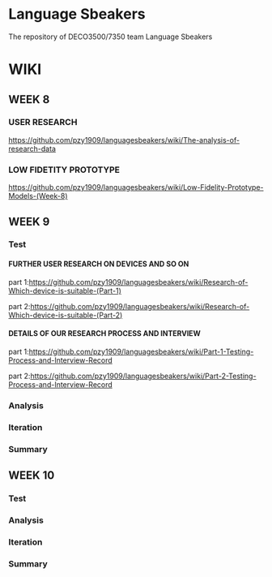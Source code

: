 # Language Sbeakers
The repository of DECO3500/7350 team Language Sbeakers

# WIKI
## WEEK 8
### USER RESEARCH
https://github.com/pzy1909/languagesbeakers/wiki/The-analysis-of-research-data
### LOW FIDETITY PROTOTYPE
https://github.com/pzy1909/languagesbeakers/wiki/Low-Fidelity-Prototype-Models-(Week-8)

## WEEK 9
### Test

#### FURTHER USER RESEARCH ON DEVICES AND SO ON
part 1:https://github.com/pzy1909/languagesbeakers/wiki/Research-of-Which-device-is-suitable-(Part-1)

part 2:https://github.com/pzy1909/languagesbeakers/wiki/Research-of-Which-device-is-suitable-(Part-2)

#### DETAILS OF OUR RESEARCH PROCESS AND INTERVIEW
part 1:https://github.com/pzy1909/languagesbeakers/wiki/Part-1-Testing-Process-and-Interview-Record

part 2:https://github.com/pzy1909/languagesbeakers/wiki/Part-2-Testing-Process-and-Interview-Record
### Analysis
### Iteration
### Summary

## WEEK 10
### Test
### Analysis
### Iteration
### Summary




